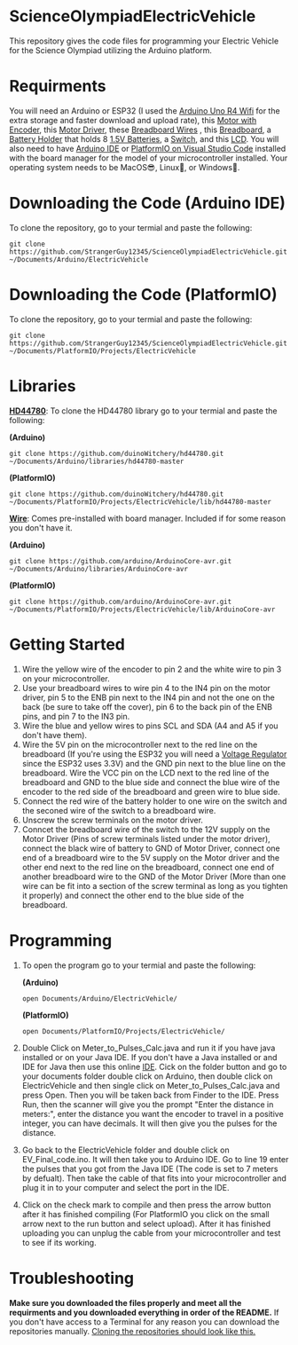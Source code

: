 # ScienceOlympiadElectricVehicle
This repository gives the code files for programming your Electric Vehicle for the Science Olympiad utilizing the Arduino platform.
# Requirments
You will need an Arduino or ESP32 (I used the [Arduino Uno R4 Wifi](https://shorturl.at/gxt6B) for the extra storage and faster download and upload rate), this [Motor with Encoder](https://shorturl.at/rNqjS), this [Motor Driver](https://shorturl.at/nulTf), these [Breadboard Wires](https://shorturl.at/aqRki) , this [Breadboard](https://shorturl.at/JkIDs), a [Battery Holder](https://shorturl.at/r1iqW) that holds 8 [1.5V Batteries](https://shorturl.at/qhw5x), a [Switch](https://shorturl.at/7QrU3), and this [LCD](https://shorturl.at/NttRC). You will also need to have [Arduino IDE](https://www.arduino.cc/en/software) or [PlatformIO on Visual Studio Code](https://platformio.org/install/ide?install=vscode) installed with the board manager for the model of your microcontroller installed. Your operating system needs to be MacOS😎, Linux🐧, or Windows🤮. 
# Downloading the Code (Arduino IDE)
To clone the repository, go to your termial and paste the following:
```
git clone https://github.com/StrangerGuy12345/ScienceOlympiadElectricVehicle.git ~/Documents/Arduino/ElectricVehicle
```
# Downloading the Code (PlatformIO)
To clone the repository, go to your termial and paste the following:
```
git clone https://github.com/StrangerGuy12345/ScienceOlympiadElectricVehicle.git ~/Documents/PlatformIO/Projects/ElectricVehicle
```
# Libraries 
[**HD44780**](https://github.com/duinoWitchery/hd44780.git): To clone the HD44780 library go to your termial and paste the following:

**(Arduino)**
```
git clone https://github.com/duinoWitchery/hd44780.git ~/Documents/Arduino/libraries/hd44780-master
```
**(PlatformIO)**
```
git clone https://github.com/duinoWitchery/hd44780.git ~/Documents/PlatformIO/Projects/ElectricVehicle/lib/hd44780-master
```
[**Wire**](https://github.com/arduino/ArduinoCore-avr.git): Comes pre-installed with board manager. Included if for some reason you don't have it.

**(Arduino)**
```
git clone https://github.com/arduino/ArduinoCore-avr.git ~/Documents/Arduino/libraries/ArduinoCore-avr
```
**(PlatformIO)**
```
git clone https://github.com/arduino/ArduinoCore-avr.git ~/Documents/PlatformIO/Projects/ElectricVehicle/lib/ArduinoCore-avr
```
# Getting Started
1. Wire the yellow wire of the encoder to pin 2 and the white wire to pin 3 on your microcontroller.
2. Use your breadboard wires to wire pin 4 to the IN4 pin on the motor driver, pin 5 to the ENB pin next to the IN4 pin and not the one on the back (be sure to take off the cover), pin 6 to the back pin of the ENB pins, and pin 7 to the IN3 pin.
3. Wire the blue and yellow wires to pins SCL and SDA (A4 and A5 if you don't have them).
4. Wire the 5V pin on the microcontroller next to the red line on the breadboard (If you're using the ESP32 you will need a [Voltage Regulator](https://shorturl.at/k4l9B) since the ESP32 uses 3.3V) and the GND pin next to the blue line on the breadboard. Wire the VCC pin on the LCD next to the red line of the breadboard and GND to the 
   blue side and connect the blue wire of the encoder to the red side of the breadboard and green wire to blue side.
5. Connect the red wire of the battery holder to one wire on the switch and the seconed wire of the switch to a breadboard wire.
6. Unscrew the screw terminals on the motor driver.
7. Conncet the breadboard wire of the switch to the 12V supply on the Motor Driver (Pins of screw terminals listed under the motor driver), connect the black wire of battery to GND of Motor Driver, connect one end of a breadboard wire to the 5V supply on the Motor driver and the other end next to the red line on the breadboard, connect one end of another breadboard wire to the GND of the Motor Driver (More than one wire can be fit into a section of the screw terminal as long as you tighten it properly) and connect the other end to the blue side of the breadboard.
# Programming
1. To open the program go to your termial and paste the following:

   **(Arduino)**
   ```
   open Documents/Arduino/ElectricVehicle/
   ```
   **(PlatformIO)**
   ```
   open Documents/PlatformIO/Projects/ElectricVehicle/
   ```
2. Double Click on Meter_to_Pulses_Calc.java and run it if you have java installed or on your Java IDE. If you don't have a Java installed or and IDE for Java then use this online [IDE](https://www.online-java.com/). Cick on the folder button and go to your documents folder double click on Arduino, then double click on ElectricVehicle and then single click on Meter_to_Pulses_Calc.java and press Open. Then you will be taken back from Finder to the IDE. Press Run, then the scanner will give you the prompt "Enter the distance in meters:", enter the distance you want the encoder to travel in a positive integer, you can have decimals. It will then give you the pulses for the distance.
3. Go back to the ElectricVehicle folder and double click on EV_Final_code.ino. It will then take you to Arduino IDE. Go to line 19 enter the pulses that you got from the Java IDE (The code is set to 7 meters by defualt). Then take the cable of that fits into your microcontroller and plug it in to your computer and select the port in the IDE.
4. Click on the check mark to compile and then press the arrow button after it has finished compiling (For PlatformIO you click on the small arrow next to the run button and select upload). After it has finished uploading you can unplug the cable from your microcontroller and test to see if its working.
# Troubleshooting
**Make sure you downloaded the files properly and meet all the requirments and you downloaded everything in order of the README.** If you don't have access to a Terminal for any reason you can download the repositories manually. [Cloning the repositories should look like this.](https://i.postimg.cc/XNG43Srm/Screenshot-2024-12-13-at-3-29-24-PM.png)








